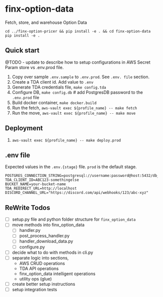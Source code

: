 # finx-option-data
Fetch, store, and warehouse Option Data

```
cd ../finx-option-pricer && pip install -e . && cd finx-option-data
pip install -e .
```

## Quick start

@TODO - update to describe how to setup configurations in AWS Secret Param store vs .env.prod file.

1. Copy over sample `.env.sample` to `.env.prod`. See `.env. file` section.
2. Create a TDA client id. Add value to `.env`
3. Generate TDA credentials file, `make config.tda`
4. Configure DB, `make config.db` # add PostgresDB password to the `.env.prod` file
5. Build docker container, `make docker.build`
6. Run the fetch, `aws-vault exec ${profile_name} -- make fetch`
7. Run the move, `aws-vault exec ${profile_name} -- make move`


## Deployment 
1. `aws-vault exec ${profile_name} -- make deploy.prod`


## .env file
Expected values in the `.env.{stage}` file. `prod` is the default stage.

```
POSTGRES_CONNECTION_STRING=postgresql://username:password@host:5432/db_name
TDA_CLIENT_ID=ABC123-somethingelse
BUCKET_NAME=your-bucket-name
TDA_REDIRECT_URL=http://localhost
DISCORD_CHANNEL_URL="https://discord.com/api/webhooks/123/abc-xyz"
```

## ReWrite Todos

- [ ] setup.py file and python folder structure for `finx_option_data`
- [ ] move methods into finx_option_data
    - [ ] handler.py 
    - [ ] post_process_handler.py
    - [ ] handler_download_data.py
    - [ ] configure.py
- [ ] decide what to do with methods in cli.py
- [ ] separate logic into sections, 
    - AWS CRUD operations
    - TDA API operations
    - finx_option_data intelligent operations
    - utility ops (glue)
- [ ] create better setup instructions
- [ ] setup integration tests
